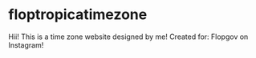 # floptropicatimezone
Hii! This is a time zone website designed by me!
Created for: Flopgov on Instagram!
